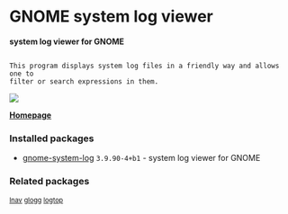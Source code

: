 # GNOME system log viewer

__system log viewer for GNOME__

```

This program displays system log files in a friendly way and allows one to
filter or search expressions in them.

```

[![](https://screenshots.debian.net/thumbnail-with-version/gnome-system-log/9001)](https://screenshots.debian.net/screenshot-with-version/gnome-system-log/9001)



**[Homepage](https://wiki.gnome.org/Apps/Attic/GnomeUtils)**

### Installed packages

* [gnome-system-log](https://packages.debian.org/stretch/gnome-system-log) `3.9.90-4+b1` - system log viewer for GNOME

### Related packages

<sub> [lnav](https://packages.debian.org/stretch/lnav) [glogg](https://packages.debian.org/stretch/glogg) [logtop](https://packages.debian.org/stretch/logtop)  </sub>
